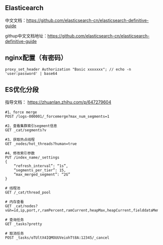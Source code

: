 ## Elasticearch



中文文档：https://github.com/elasticsearch-cn/elasticsearch-definitive-guide

githup中文文档地址：https://github.com/elasticsearch-cn/elasticsearch-definitive-guide



## nginx配置（有密码）

```
proxy_set_header Authorization "Basic xxxxxxx"; // echo -n 'user:password' | base64
```



## ES优化分段

指导文档： https://zhuanlan.zhihu.com/p/647279604

```shell
#1、force merge
POST /logs-000001/_forcemerge?max_num_segments=1

#2、查看集群索引segment信息
GET _cat/segments?v

#3、获取热点线程
GET _nodes/hot_threads?human=true

#4、修改索引参数
PUT /index_name/_settings
{
	“refresh_interval”: “1s”,
	“segments_per_tier”: 15,
	“max_merged_segment”: “2G”
}

# 线程池
GET /_cat/thread_pool

# 内存查看
GET _cat/nodes?v&h=id,ip,port,r,ramPercent,ramCurrent,heapMax,heapCurrent,fielddataMemory,queryCacheMemory,requestCacheMemory,segmentsMemory

# 查询任务
GET _tasks?pretty

# 取消任务
POST _tasks/oTUltX4IQMOUUVeiohTt8A:12345/_cancel
```

